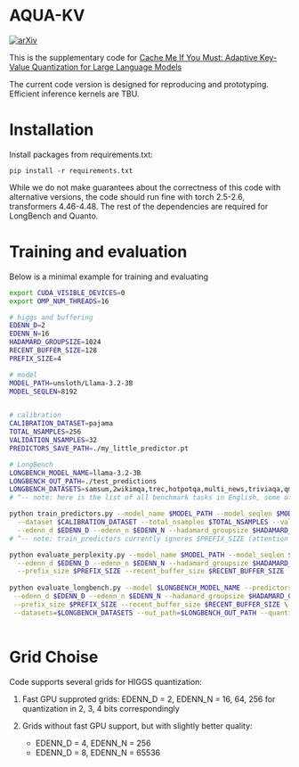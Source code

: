 # AQUA-KV

[![arXiv](https://img.shields.io/badge/arXiv-2501.19392-b31b1b.svg)](https://arxiv.org/abs/2501.19392)

This is the supplementary code for [Cache Me If You Must: Adaptive Key-Value Quantization for Large Language Models](https://arxiv.org/abs/2501.19392)

The current code version is designed for reproducing and prototyping. Efficient inference kernels are TBU.

# Installation

Install packages from requirements.txt:

`pip install -r requirements.txt`

While we do not make guarantees about the correctness of this code with alternative versions, the code should run
fine with torch 2.5-2.6, transformers 4.46-4.48. The rest of the dependencies are required for LongBench and Quanto.


# Training and evaluation

Below is a minimal example for training and evaluating

```bash
export CUDA_VISIBLE_DEVICES=0
export OMP_NUM_THREADS=16

# higgs and buffering
EDENN_D=2
EDENN_N=16
HADAMARD_GROUPSIZE=1024
RECENT_BUFFER_SIZE=128
PREFIX_SIZE=4

# model
MODEL_PATH=unsloth/Llama-3.2-3B
MODEL_SEQLEN=8192


# calibration
CALIBRATION_DATASET=pajama
TOTAL_NSAMPLES=256
VALIDATION_NSAMPLES=32
PREDICTORS_SAVE_PATH=./my_little_predictor.pt

# LongBench
LONGBENCH_MODEL_NAME=llama-3.2-3B
LONGBENCH_OUT_PATH=./test_predictions
LONGBENCH_DATASETS=samsum,2wikimqa,trec,hotpotqa,multi_news,triviaqa,qmsum,passage_count,multifieldqa_en,musique,qasper,passage_retrieval_en,narrativeqa,gov_report
# ^-- note: here is the list of all benchmark tasks in English, some of them are memory-heavy, e.g. narrativeqa;

python train_predictors.py --model_name $MODEL_PATH --model_seqlen $MODEL_SEQLEN --predictors_output_path $PREDICTORS_SAVE_PATH \
  --dataset $CALIBRATION_DATASET --total_nsamples $TOTAL_NSAMPLES --valid_nsamples $VALIDATION_NSAMPLES \
  --edenn_d $EDENN_D --edenn_n $EDENN_N --hadamard_groupsize $HADAMARD_GROUPSIZE --offload_activations
# ^-- note: train_predictors currently ignores $PREFIX_SIZE (attention sinks) and RECENT_BUFFER_SIZE (buffering) during calibration;

python evaluate_perplexity.py --model_name $MODEL_PATH --model_seqlen $MODEL_SEQLEN --predictors_input_path $PREDICTORS_SAVE_PATH \
  --edenn_d $EDENN_D --edenn_n $EDENN_N --hadamard_groupsize $HADAMARD_GROUPSIZE \
  --prefix_size $PREFIX_SIZE --recent_buffer_size $RECENT_BUFFER_SIZE
 
python evaluate_longbench.py --model $LONGBENCH_MODEL_NAME --predictors_input_path=$PREDICTORS_SAVE_PATH \
 --edenn_d $EDENN_D --edenn_n $EDENN_N --hadamard_groupsize $HADAMARD_GROUPSIZE \
 --prefix_size $PREFIX_SIZE --recent_buffer_size $RECENT_BUFFER_SIZE \
 --datasets=$LONGBENCH_DATASETS --out_path=$LONGBENCH_OUT_PATH --quantize
 
```


# Grid Choise

Code supports several grids for HIGGS quantization:

1. Fast GPU supproted grids: EDENN_D = 2, EDENN_N = 16, 64, 256 for quantization in 2, 3, 4 bits correspondingly

2. Grids without fast GPU support, but with slightly better quality:
    * EDENN_D = 4, EDENN_N = 256
    * EDENN_D = 8, EDENN_N = 65536
